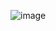 ![image](https://github.com/DeniArif/Tugas10_20220140188/assets/127089139/98e44f90-d4c4-4327-b7a8-9f2b265578a8)
